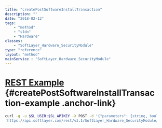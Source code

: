 ```yaml
---
title: "createPostSoftwareInstallTransaction"
description: ""
date: "2018-02-12"
tags:
    - "method"
    - "sldn"
    - "Hardware"
classes:
    - "SoftLayer_Hardware_SecurityModule"
type: "reference"
layout: "method"
mainService : "SoftLayer_Hardware_SecurityModule"
---
```


# [REST Example](#createPostSoftwareInstallTransaction-example) <a href="/article/rest/"><i class="fas fa-question"></i></a> {#createPostSoftwareInstallTransaction-example .anchor-link} 
```bash
curl -g -u $SL_USER:$SL_APIKEY -X POST -d '{"parameters": [string, boolean]}' \
'https://api.softlayer.com/rest/v3.1/SoftLayer_Hardware_SecurityModule/{SoftLayer_Hardware_SecurityModuleID}/createPostSoftwareInstallTransaction'
```
